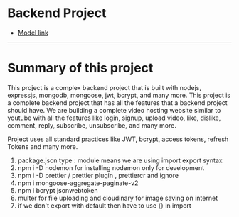 # Backend Project

- [Model link](https://app.eraser.io/workspace/4j54hE4PrM4hUevhhdbr)


---
# Summary of this project

This project is a complex backend project that is built with nodejs, expressjs, mongodb, mongoose, jwt, bcrypt, and many more. This project is a complete backend project that has all the features that a backend project should have.
We are building a complete video hosting website similar to youtube with all the features like login, signup, upload video, like, dislike, comment, reply, subscribe, unsubscribe, and many more.

Project uses all standard practices like JWT, bcrypt, access tokens, refresh Tokens and many more.


1. package.json type : module means we are using import export syntax
2. npm i -D nodemon for installing nodemon only for development
3. npm i -D prettier / prettier plugin , prettiercr and ignore
4. npm i mongoose-aggregate-paginate-v2
5. npm i bcrypt jsonwebtoken
6. multer for file uploading and cloudinary for image saving on internet
7. if we don't export with default then have to use {} in import